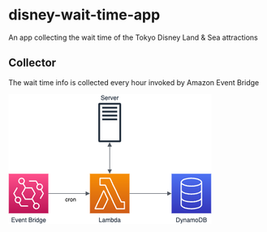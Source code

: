 # disney-wait-time-app

An app collecting the wait time of the Tokyo Disney Land & Sea attractions

## Collector

The wait time info is collected every hour invoked by Amazon Event Bridge

![image](./doc/CollectorDiagram.png)
